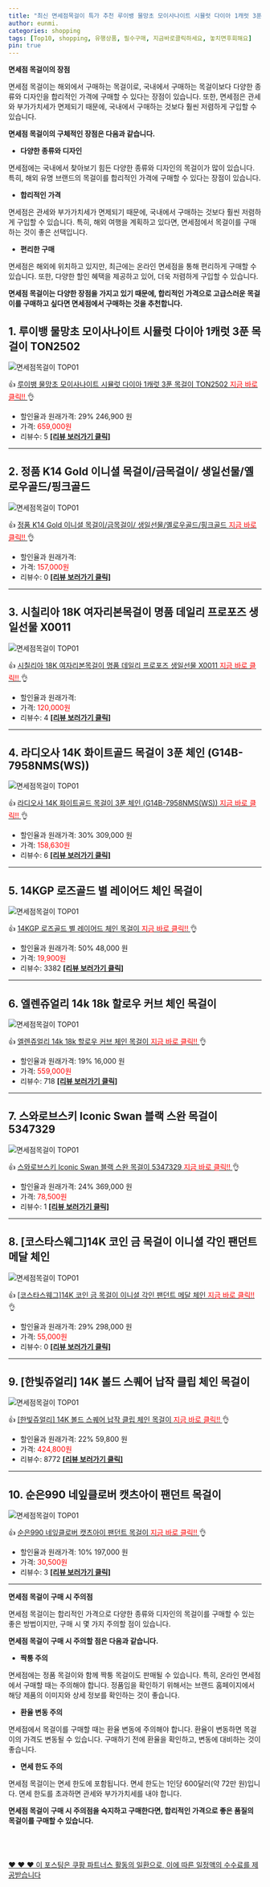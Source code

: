 ```yaml
---
title: "최신 면세점목걸이 특가 추천 루이뱅 물망초 모이사나이트 시뮬럿 다이아 1캐럿 3푼 목걸이 TON2502 비교 장점"
author: eunmi.
categories: shopping
tags: [Top10, shopping, 유행상품, 필수구매, 지금바로클릭하세요, 놓치면후회해요]
pin: true
---
```

**면세점 목걸이의 장점**

면세점 목걸이는 해외에서 구매하는 목걸이로, 국내에서 구매하는 목걸이보다 다양한 종류와 디자인을 합리적인 가격에 구매할 수 있다는 장점이 있습니다. 또한, 면세점은 관세와 부가가치세가 면제되기 때문에, 국내에서 구매하는 것보다 훨씬 저렴하게 구입할 수 있습니다.

**면세점 목걸이의 구체적인 장점은 다음과 같습니다.**

* **다양한 종류와 디자인**

면세점에는 국내에서 찾아보기 힘든 다양한 종류와 디자인의 목걸이가 많이 있습니다. 특히, 해외 유명 브랜드의 목걸이를 합리적인 가격에 구매할 수 있다는 장점이 있습니다.

* **합리적인 가격**

면세점은 관세와 부가가치세가 면제되기 때문에, 국내에서 구매하는 것보다 훨씬 저렴하게 구입할 수 있습니다. 특히, 해외 여행을 계획하고 있다면, 면세점에서 목걸이를 구매하는 것이 좋은 선택입니다.

* **편리한 구매**

면세점은 해외에 위치하고 있지만, 최근에는 온라인 면세점을 통해 편리하게 구매할 수 있습니다. 또한, 다양한 할인 혜택을 제공하고 있어, 더욱 저렴하게 구입할 수 있습니다.

**면세점 목걸이는 다양한 장점을 가지고 있기 때문에, 합리적인 가격으로 고급스러운 목걸이를 구매하고 싶다면 면세점에서 구매하는 것을 추천합니다.**

   

## 1. 루이뱅 물망초 모이사나이트 시뮬럿 다이아 1캐럿 3푼 목걸이 TON2502

![면세점목걸이 TOP01](https://thumbnail6.coupangcdn.com/thumbnails/remote/230x230ex/image/vendor_inventory/5e2f/0e1db5ee53318f45112469b31a9867fcc66b5280a1dd4b40da37b0c9c1b0.jpg)


👍 [루이뱅 물망초 모이사나이트 시뮬럿 다이아 1캐럿 3푼 목걸이 TON2502 <font color=red> 지금 바로 클릭!! </font> ](https://link.coupang.com/re/AFFSDP?lptag=AF3617701&subid=GithubCoopas&pageKey=7406147043&traceid=V0-153&itemId=19179114176&vendorItemId=86297023559) 👌 


- 할인율과 원래가격: 29%  246,900   원
- 가격: <span style='color:red'>659,000원</span>
- 리뷰수: 5  [**[리뷰 보러가기 클릭]**](https://link.coupang.com/re/AFFSDP?lptag=AF3617701&subid=GithubCoopas&pageKey=7406147043&traceid=V0-153&itemId=19179114176&vendorItemId=86297023559)

---


   

## 2. 정품 K14 Gold 이니셜 목걸이/금목걸이/ 생일선물/옐로우골드/핑크골드

![면세점목걸이 TOP01](https://thumbnail7.coupangcdn.com/thumbnails/remote/230x230ex/image/vendor_inventory/fd04/fcd7ef2e9e08f83f84c7432c79a6e6066039fa167a2d4970568ed87320ef.jpg)


👍 [정품 K14 Gold 이니셜 목걸이/금목걸이/ 생일선물/옐로우골드/핑크골드 <font color=red> 지금 바로 클릭!! </font> ](https://link.coupang.com/re/AFFSDP?lptag=AF3617701&subid=GithubCoopas&pageKey=6304225749&traceid=V0-153&itemId=13052375339&vendorItemId=80315139741) 👌 


- 할인율과 원래가격: 
- 가격: <span style='color:red'>157,000원</span>
- 리뷰수: 0  [**[리뷰 보러가기 클릭]**](https://link.coupang.com/re/AFFSDP?lptag=AF3617701&subid=GithubCoopas&pageKey=6304225749&traceid=V0-153&itemId=13052375339&vendorItemId=80315139741)

---


   

## 3. 시칠리아 18K 여자리본목걸이 명품 데일리 프로포즈 생일선물 X0011

![면세점목걸이 TOP01](https://thumbnail8.coupangcdn.com/thumbnails/remote/230x230ex/image/vendor_inventory/26b0/93e80df46bbbef98891b7c9ab6730da51592790c1730966afdeb631ec4ed.png)


👍 [시칠리아 18K 여자리본목걸이 명품 데일리 프로포즈 생일선물 X0011 <font color=red> 지금 바로 클릭!! </font> ](https://link.coupang.com/re/AFFSDP?lptag=AF3617701&subid=GithubCoopas&pageKey=7577794803&traceid=V0-153&itemId=19997822701&vendorItemId=87095209778) 👌 


- 할인율과 원래가격: 
- 가격: <span style='color:red'>120,000원</span>
- 리뷰수: 4  [**[리뷰 보러가기 클릭]**](https://link.coupang.com/re/AFFSDP?lptag=AF3617701&subid=GithubCoopas&pageKey=7577794803&traceid=V0-153&itemId=19997822701&vendorItemId=87095209778)

---


   

## 4. 라디오사 14K 화이트골드 목걸이 3푼 체인 (G14B-7958NMS(WS))

![면세점목걸이 TOP01](https://thumbnail6.coupangcdn.com/thumbnails/remote/230x230ex/image/vendor_inventory/56ad/e4b5453153fdea16e72f41bbf16df3524c574f4e912654b0f32f11110882.jpg)


👍 [라디오사 14K 화이트골드 목걸이 3푼 체인 (G14B-7958NMS(WS)) <font color=red> 지금 바로 클릭!! </font> ](https://link.coupang.com/re/AFFSDP?lptag=AF3617701&subid=GithubCoopas&pageKey=1522297529&traceid=V0-153&itemId=2612119088&vendorItemId=70603203258) 👌 


- 할인율과 원래가격: 30%  309,000   원
- 가격: <span style='color:red'>158,630원</span>
- 리뷰수: 6  [**[리뷰 보러가기 클릭]**](https://link.coupang.com/re/AFFSDP?lptag=AF3617701&subid=GithubCoopas&pageKey=1522297529&traceid=V0-153&itemId=2612119088&vendorItemId=70603203258)

---


   

## 5. 14KGP 로즈골드 별 레이어드 체인 목걸이

![면세점목걸이 TOP01](https://thumbnail8.coupangcdn.com/thumbnails/remote/230x230ex/image/vendor_inventory/0215/3a014086ab61f789422c7f3782e39cbdbf65703fa44387fbfe2f469218ec.png)


👍 [14KGP 로즈골드 별 레이어드 체인 목걸이 <font color=red> 지금 바로 클릭!! </font> ](https://link.coupang.com/re/AFFSDP?lptag=AF3617701&subid=GithubCoopas&pageKey=7685673211&traceid=V0-153&itemId=20538410375&vendorItemId=87615066527) 👌 


- 할인율과 원래가격: 50%  48,000   원
- 가격: <span style='color:red'>19,900원</span>
- 리뷰수: 3382  [**[리뷰 보러가기 클릭]**](https://link.coupang.com/re/AFFSDP?lptag=AF3617701&subid=GithubCoopas&pageKey=7685673211&traceid=V0-153&itemId=20538410375&vendorItemId=87615066527)

---


   

## 6. 엘렌쥬얼리 14k 18k 할로우 커브 체인 목걸이

![면세점목걸이 TOP01](https://thumbnail9.coupangcdn.com/thumbnails/remote/230x230ex/image/vendor_inventory/28f7/04f28aa32fd46ce0c94951b7e036cf272bec602f7cbbfd45ad37bae88ef3.jpg)


👍 [엘렌쥬얼리 14k 18k 할로우 커브 체인 목걸이 <font color=red> 지금 바로 클릭!! </font> ](https://link.coupang.com/re/AFFSDP?lptag=AF3617701&subid=GithubCoopas&pageKey=1314066017&traceid=V0-153&itemId=2331954527&vendorItemId=70950680531) 👌 


- 할인율과 원래가격: 19%  16,000   원
- 가격: <span style='color:red'>559,000원</span>
- 리뷰수: 718  [**[리뷰 보러가기 클릭]**](https://link.coupang.com/re/AFFSDP?lptag=AF3617701&subid=GithubCoopas&pageKey=1314066017&traceid=V0-153&itemId=2331954527&vendorItemId=70950680531)

---


   

## 7. 스와로브스키 Iconic Swan 블랙 스완 목걸이 5347329

![면세점목걸이 TOP01](https://thumbnail9.coupangcdn.com/thumbnails/remote/230x230ex/image/retail/images/2627414054694078-eb6484e4-9625-47c3-8c76-618e2825ded0.jpg)


👍 [스와로브스키 Iconic Swan 블랙 스완 목걸이 5347329 <font color=red> 지금 바로 클릭!! </font> ](https://link.coupang.com/re/AFFSDP?lptag=AF3617701&subid=GithubCoopas&pageKey=6540596959&traceid=V0-153&itemId=14560492496&vendorItemId=81802768891) 👌 


- 할인율과 원래가격: 24%  369,000   원
- 가격: <span style='color:red'>78,500원</span>
- 리뷰수: 1  [**[리뷰 보러가기 클릭]**](https://link.coupang.com/re/AFFSDP?lptag=AF3617701&subid=GithubCoopas&pageKey=6540596959&traceid=V0-153&itemId=14560492496&vendorItemId=81802768891)

---


   

## 8. [코스타스웨그]14K 코인 금 목걸이 이니셜 각인 팬던트 메달 체인

![면세점목걸이 TOP01](https://thumbnail9.coupangcdn.com/thumbnails/remote/230x230ex/image/vendor_inventory/bb57/4ea530761219a985f03fe6b99ef21c2ef30210237f10d2efa47e8cccc626.jpg)


👍 [[코스타스웨그]14K 코인 금 목걸이 이니셜 각인 팬던트 메달 체인 <font color=red> 지금 바로 클릭!! </font> ](https://link.coupang.com/re/AFFSDP?lptag=AF3617701&subid=GithubCoopas&pageKey=6415906066&traceid=V0-153&itemId=13779618691&vendorItemId=81030099347) 👌 


- 할인율과 원래가격: 29%  298,000   원
- 가격: <span style='color:red'>55,000원</span>
- 리뷰수: 0  [**[리뷰 보러가기 클릭]**](https://link.coupang.com/re/AFFSDP?lptag=AF3617701&subid=GithubCoopas&pageKey=6415906066&traceid=V0-153&itemId=13779618691&vendorItemId=81030099347)

---


   

## 9. ﻿[한빛쥬얼리]﻿ ﻿14K 볼드 스퀘어 납작 클립 체인 목걸이

![면세점목걸이 TOP01](https://thumbnail6.coupangcdn.com/thumbnails/remote/230x230ex/image/vendor_inventory/6760/8ba81eb987d759d98c3ca7f40be7d419435a9d32fbc6bfacae9c2a402804.jpeg)


👍 [﻿[한빛쥬얼리]﻿ ﻿14K 볼드 스퀘어 납작 클립 체인 목걸이 <font color=red> 지금 바로 클릭!! </font> ](https://link.coupang.com/re/AFFSDP?lptag=AF3617701&subid=GithubCoopas&pageKey=6195184408&traceid=V0-153&itemId=12257710851&vendorItemId=79528292916) 👌 


- 할인율과 원래가격: 22%  59,800   원
- 가격: <span style='color:red'>424,800원</span>
- 리뷰수: 8772  [**[리뷰 보러가기 클릭]**](https://link.coupang.com/re/AFFSDP?lptag=AF3617701&subid=GithubCoopas&pageKey=6195184408&traceid=V0-153&itemId=12257710851&vendorItemId=79528292916)

---


   

## 10. 순은990 네잎클로버 캣츠아이 팬던트 목걸이

![면세점목걸이 TOP01](https://thumbnail9.coupangcdn.com/thumbnails/remote/230x230ex/image/vendor_inventory/8fe3/7584296dd72c95ae1b465ad180c6fb297abc1b05fd3da643fae32571cf19.png)


👍 [순은990 네잎클로버 캣츠아이 팬던트 목걸이 <font color=red> 지금 바로 클릭!! </font> ](https://link.coupang.com/re/AFFSDP?lptag=AF3617701&subid=GithubCoopas&pageKey=7388289412&traceid=V0-153&itemId=19096812092&vendorItemId=86360548890) 👌 


- 할인율과 원래가격: 10%  197,000   원
- 가격: <span style='color:red'>30,500원</span>
- 리뷰수: 3  [**[리뷰 보러가기 클릭]**](https://link.coupang.com/re/AFFSDP?lptag=AF3617701&subid=GithubCoopas&pageKey=7388289412&traceid=V0-153&itemId=19096812092&vendorItemId=86360548890)

---
**면세점 목걸이 구매 시 주의점**

면세점 목걸이는 합리적인 가격으로 다양한 종류와 디자인의 목걸이를 구매할 수 있는 좋은 방법이지만, 구매 시 몇 가지 주의할 점이 있습니다.

**면세점 목걸이 구매 시 주의할 점은 다음과 같습니다.**

* **짝퉁 주의**

면세점에는 정품 목걸이와 함께 짝퉁 목걸이도 판매될 수 있습니다. 특히, 온라인 면세점에서 구매할 때는 주의해야 합니다. 정품임을 확인하기 위해서는 브랜드 홈페이지에서 해당 제품의 이미지와 상세 정보를 확인하는 것이 좋습니다.

* **환율 변동 주의**

면세점에서 목걸이를 구매할 때는 환율 변동에 주의해야 합니다. 환율이 변동하면 목걸이의 가격도 변동될 수 있습니다. 구매하기 전에 환율을 확인하고, 변동에 대비하는 것이 좋습니다.

* **면세 한도 주의**

면세점 목걸이는 면세 한도에 포함됩니다. 면세 한도는 1인당 600달러(약 72만 원)입니다. 면세 한도를 초과하면 관세와 부가가치세를 내야 합니다.

**면세점 목걸이 구매 시 주의점을 숙지하고 구매한다면, 합리적인 가격으로 좋은 품질의 목걸이를 구매할 수 있습니다.**<br><br><br><br><br> [ ❤ ❤ ❤ 이 포스팅은 쿠팡 파트너스 활동의 일환으로, 이에 따른 일정액의 수수료를 제공받습니다](https://link.coupang.com/a/bcEFyh)